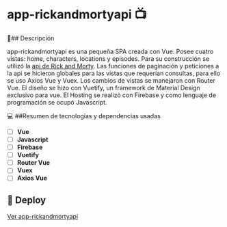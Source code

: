# app-rickandmortyapi 📺

📜## Descripción

app-rickandmortyapi es una pequeña SPA creada con Vue. Posee cuatro vistas: home, characters, locations y episodes. Para su construcción se utilizó la [api de Rick and Morty](https://rickandmortyapi.com/documentation/). Las funciones de paginación y peticiones a la api se hicieron globales para las vistas que requerian consultas, para ello se uso Axios Vue y Vuex. Los cambios de vistas se manejaron con Router Vue. El diseño se hizo con Vuetify, un framework de Material Design exclusivo para vue. El Hosting se realizó con Firebase y como lenguaje de programación se ocupó Javascript.

💻 ##Resumen de tecnologías y dependencias usadas

* [ ] **Vue**
* [ ] **Javascript**
* [ ] **Firebase**
* [ ] **Vuetify**
* [ ] **Router Vue**
* [ ] **Vuex**
* [ ] **Axios Vue**

## :star2: Deploy

[Ver app-rickandmortyapi](https://vue-rickandmorty-7cc6d.firebaseapp.com/)